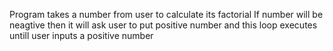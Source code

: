 Program takes a number from user to calculate its factorial
If number will be neagtive then it will ask user to put positive number 
and this loop executes untill user inputs a positive number

